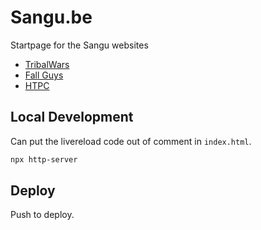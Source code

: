 Sangu.be
========

Startpage for the Sangu websites
- [TribalWars](https://github.com/SanguPackage/site-new)
- [Fall Guys](https://github.com/SanguPackage/fallguys)
- [HTPC](https://github.com/SanguPackage/htpc)


## Local Development

Can put the livereload code out of comment in `index.html`.

```sh
npx http-server
```


## Deploy

Push to deploy.
